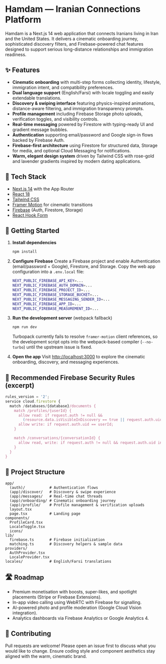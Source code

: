 # Hamdam — Iranian Connections Platform

Hamdam is a Next.js 14 web application that connects Iranians living in Iran and the United States. It delivers a
cinematic onboarding journey, sophisticated discovery filters, and Firebase-powered chat features designed to support
serious long-distance relationships and immigration readiness.

## ✨ Features
- **Cinematic onboarding** with multi-step forms collecting identity, lifestyle, immigration intent, and compatibility
  preferences.
- **Dual language support** (English/Farsi) with locale toggling and easily extendable translations.
- **Discovery & swiping interface** featuring physics-inspired animations, distance-aware filtering, and immigration
  transparency prompts.
- **Profile management** including Firebase Storage photo uploads, verification toggles, and visibility controls.
- **Real-time messaging** powered by Firestore with typing-ready UI and gradient message bubbles.
- **Authentication** supporting email/password and Google sign-in flows backed by Firebase Auth.
- **Firebase-first architecture** using Firestore for structured data, Storage for media, and optional Cloud Messaging for
  notifications.
- **Warm, elegant design system** driven by Tailwind CSS with rose-gold and lavender gradients inspired by modern dating
  applications.

## 🧱 Tech Stack
- [Next.js 14](https://nextjs.org/) with the App Router
- [React 18](https://react.dev/)
- [Tailwind CSS](https://tailwindcss.com/)
- [Framer Motion](https://www.framer.com/motion/) for cinematic transitions
- [Firebase](https://firebase.google.com/) (Auth, Firestore, Storage)
- [React Hook Form](https://react-hook-form.com/)

## 🚀 Getting Started

1. **Install dependencies**
   ```bash
   npm install
   ```

2. **Configure Firebase**
   Create a Firebase project and enable Authentication (email/password + Google), Firestore, and Storage. Copy the web
   app configuration into a `.env.local` file:
   ```bash
   NEXT_PUBLIC_FIREBASE_API_KEY=...
   NEXT_PUBLIC_FIREBASE_AUTH_DOMAIN=...
   NEXT_PUBLIC_FIREBASE_PROJECT_ID=...
   NEXT_PUBLIC_FIREBASE_STORAGE_BUCKET=...
   NEXT_PUBLIC_FIREBASE_MESSAGING_SENDER_ID=...
   NEXT_PUBLIC_FIREBASE_APP_ID=...
   NEXT_PUBLIC_FIREBASE_MEASUREMENT_ID=...
   ```

3. **Run the development server** (webpack fallback)
   ```bash
   npm run dev
   ```
   Turbopack currently fails to resolve `framer-motion` client references, so the development script opts into the
   webpack-based compiler (`--no-turbo`) until the upstream issue is fixed.

4. **Open the app**
   Visit [http://localhost:3000](http://localhost:3000) to explore the cinematic onboarding, discovery, and messaging
   experiences.

## 🧪 Recommended Firebase Security Rules (excerpt)
```javascript
rules_version = '2';
service cloud.firestore {
  match /databases/{database}/documents {
    match /profiles/{userId} {
      allow read: if request.auth != null &&
        (resource.data.isVisibleInDiscovery == true || request.auth.uid == userId);
      allow write: if request.auth.uid == userId;
    }

    match /conversations/{conversationId} {
      allow read, write: if request.auth != null && request.auth.uid in resource.data.participants;
    }
  }
}
```

## 📁 Project Structure
```
app/
  (auth)/           # Authentication flows
  (app)/discover/   # Discovery & swipe experience
  (app)/messages/   # Real-time chat threads
  (app)/onboarding/ # Cinematic onboarding journey
  (app)/profile/    # Profile management & verification uploads
  layout.tsx
  page.tsx          # Landing page
components/
  ProfileCard.tsx
  LocaleToggle.tsx
  icons/
lib/
  firebase.ts       # Firebase initialization
  matching.ts       # Discovery helpers & sample data
providers/
  AuthProvider.tsx
  LocaleProvider.tsx
locales/            # English/Farsi translations
```

## 🛣️ Roadmap
- Premium monetisation with boosts, super-likes, and spotlight placements (Stripe or Firebase Extensions).
- In-app video calling using WebRTC with Firebase for signalling.
- AI-powered photo and profile moderation (Google Cloud Vision integration).
- Analytics dashboards via Firebase Analytics or Google Analytics 4.

## 🤝 Contributing
Pull requests are welcome! Please open an issue first to discuss what you would like to change. Ensure coding style and
component aesthetics stay aligned with the warm, cinematic brand.
